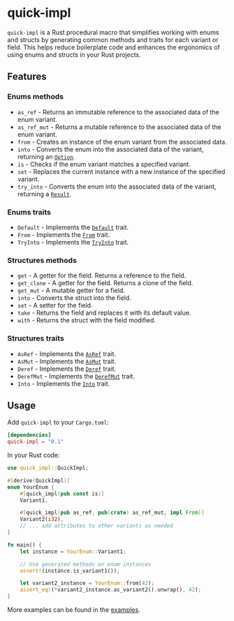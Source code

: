 # quick-impl

`quick-impl` is a Rust procedural macro that simplifies working with enums and structs by generating common methods and traits for each variant or field. This helps reduce boilerplate code and enhances the ergonomics of using enums and structs in your Rust projects.

## Features

### Enums methods

- `as_ref` - Returns an immutable reference to the associated data of the enum variant.
- `as_ref_mut` - Returns a mutable reference to the associated data of the enum variant.
- `from` - Creates an instance of the enum variant from the associated data.
- `into` - Converts the enum into the associated data of the variant, returning an [`Option`].
- `is` - Checks if the enum variant matches a specified variant.
- `set` - Replaces the current instance with a new instance of the specified variant.
- `try_into` - Converts the enum into the associated data of the variant, returning a [`Result`].

### Enums traits

- `Default` - Implements the [`Default`] trait.
- `From` - Implements the [`From`] trait.
- `TryInto` - Implements the [`TryInto`] trait.

### Structures methods

- `get` - A getter for the field. Returns a reference to the field.
- `get_clone` - A getter for the field. Returns a clone of the field.
- `get_mut` - A mutable getter for a field.
- `into` - Converts the struct into the field.
- `set` - A setter for the field.
- `take` - Returns the field and replaces it with its default value.
- `with` - Returns the struct with the field modified.

### Structures traits

- `AsRef` - Implements the [`AsRef`] trait.
- `AsMut` - Implements the [`AsMut`] trait.
- `Deref` - Implements the [`Deref`] trait.
- `DerefMut` - Implements the [`DerefMut`] trait.
- `Into` - Implements the [`Into`] trait.

[`AsRef`]: https://doc.rust-lang.org/std/convert/trait.AsRef.html
[`AsMut`]: https://doc.rust-lang.org/std/convert/trait.AsMut.html
[`Default`]: https://doc.rust-lang.org/std/default/trait.Default.html
[`Deref`]: https://doc.rust-lang.org/std/ops/trait.Deref.html
[`DerefMut`]: https://doc.rust-lang.org/std/ops/trait.DerefMut.html
[`From`]: https://doc.rust-lang.org/std/convert/trait.From.html
[`Into`]: https://doc.rust-lang.org/std/convert/trait.Into.html
[`Option`]: https://doc.rust-lang.org/std/option/enum.Option.html
[`Result`]: https://doc.rust-lang.org/std/result/enum.Result.html
[`TryInto`]: https://doc.rust-lang.org/std/convert/trait.TryInto.html

## Usage

Add `quick-impl` to your `Cargo.toml`:

```toml
[dependencies]
quick-impl = "0.1"
```

In your Rust code:

```rust
use quick_impl::QuickImpl;

#[derive(QuickImpl)]
enum YourEnum {
    #[quick_impl(pub const is)]
    Variant1,

    #[quick_impl(pub as_ref, pub(crate) as_ref_mut, impl From)]
    Variant2(i32),
    // ... add attributes to other variants as needed
}

fn main() {
    let instance = YourEnum::Variant1;

    // Use generated methods on enum instances
    assert!(instance.is_variant1());

    let variant2_instance = YourEnum::from(42);
    assert_eq!(*variant2_instance.as_variant2().unwrap(), 42);
}
```

More examples can be found in the [examples].

[examples]: https://github.com/makcandrov/quick-impl/tree/main/examples
